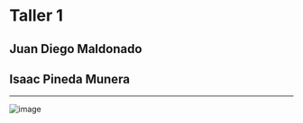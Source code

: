 # Taller 1

## Juan Diego Maldonado
  
## Isaac Pineda Munera
---

![image](https://github.com/user-attachments/assets/2d207fe3-dad3-48c7-9946-fc0964647055)

